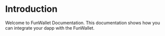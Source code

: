 # Introduction

Welcome to FunWallet Documentation. This documentation shows how you can integrate your dapp with the FunWallet.
